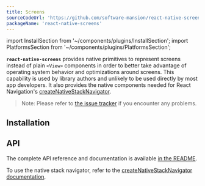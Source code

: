 ```yaml
---
title: Screens
sourceCodeUrl: 'https://github.com/software-mansion/react-native-screens'
packageName: 'react-native-screens'
---
```


import InstallSection from '~/components/plugins/InstallSection';
import PlatformsSection from '~/components/plugins/PlatformsSection';

**`react-native-screens`** provides native primitives to represent screens instead of plain `<View>` components in order to better take advantage of operating system behavior and optimizations around screens. This capability is used by library authors and unlikely to be used directly by most app developers. It also provides the native components needed for React Navigation's [createNativeStackNavigator](https://reactnavigation.org/docs/native-stack-navigator).

> Note: Please refer to [the issue tracker](https://github.com/software-mansion/react-native-screens/issues) if you encounter any problems.

<PlatformsSection android emulator ios simulator web />

## Installation

<InstallSection packageName="react-native-screens" href="https://github.com/software-mansion/react-native-screens" />

## API

The complete API reference and documentation is available [in the README](https://github.com/software-mansion/react-native-screens).

To use the native stack navigator, refer to the [createNativeStackNavigator documentation](https://reactnavigation.org/docs/native-stack-navigator).
